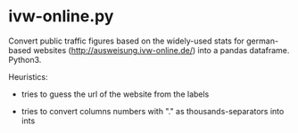 # ivw-online.py
Convert public traffic figures based on the widely-used stats for german-based websites (http://ausweisung.ivw-online.de/) into a pandas dataframe. Python3.

Heuristics:

- tries to guess the url of the website from the labels

- tries to convert columns numbers with "." as thousands-separators into ints 


